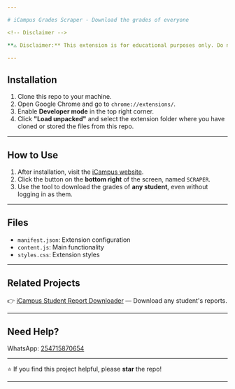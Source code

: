 ```yaml
---

# iCampus Grades Scraper - Download the grades of everyone

<!-- Disclaimer -->

**⚠️ Disclaimer:** This extension is for educational purposes only. Do not misuse it for malicious intents. I will share more vulnerabilities soon, so follow me.

---
```


## Installation

1. Clone this repo to your machine.
2. Open Google Chrome and go to `chrome://extensions/`.
3. Enable **Developer mode** in the top right corner.
4. Click **"Load unpacked"** and select the extension folder where you have cloned or stored the files from this repo.

---

## How to Use

1. After installation, visit the [iCampus website](https://icampus.ueab.ac.ke).
2. Click the button on the **bottom right** of the screen, named `SCRAPER`.
3. Use the tool to download the grades of **any student**, even without logging in as them.

---

## Files

- `manifest.json`: Extension configuration  
- `content.js`: Main functionality  
- `styles.css`: Extension styles  

---

## Related Projects

👉 [iCampus Student Report Downloader](https://github.com/gerkim62/icampus-student-report-downloader) — Download any student's reports.

---

## Need Help?

WhatsApp: [254715870654](tel:+254715870654)

---

⭐ If you find this project helpful, please **star** the repo!

---
